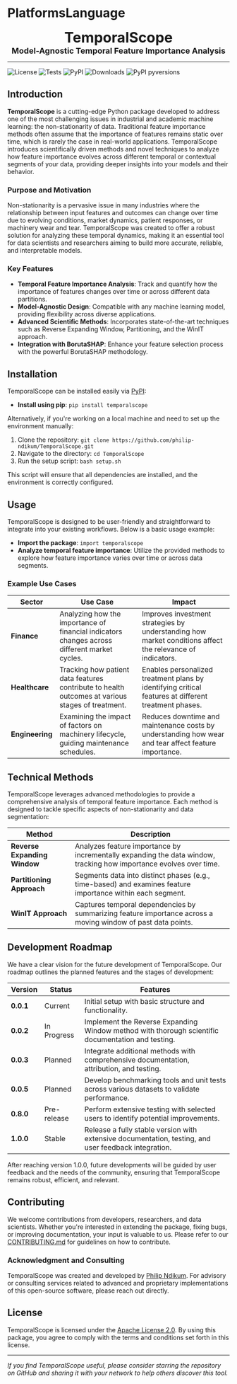 # PlatformsLanguage
<p align="center">
  <strong><font size="6">TemporalScope</font></strong><br>
  <strong><font size="4">Model-Agnostic Temporal Feature Importance Analysis</font></strong>
</p>

---

![License](https://img.shields.io/github/license/philip-ndikum/TemporalScope)
![Tests](https://github.com/philip-ndikum/TemporalScope/actions/workflows/run_tests.yml/badge.svg)
![PyPI](https://img.shields.io/pypi/v/temporalscope)
![Downloads](https://img.shields.io/pypi/dm/temporalscope)
![PyPI pyversions](https://img.shields.io/pypi/pyversions/temporalscope)

## **Introduction**

**TemporalScope** is a cutting-edge Python package developed to address one of the most challenging issues in industrial and academic machine learning: the non-stationarity of data. Traditional feature importance methods often assume that the importance of features remains static over time, which is rarely the case in real-world applications. TemporalScope introduces scientifically driven methods and novel techniques to analyze how feature importance evolves across different temporal or contextual segments of your data, providing deeper insights into your models and their behavior.

### **Purpose and Motivation**

Non-stationarity is a pervasive issue in many industries where the relationship between input features and outcomes can change over time due to evolving conditions, market dynamics, patient responses, or machinery wear and tear. TemporalScope was created to offer a robust solution for analyzing these temporal dynamics, making it an essential tool for data scientists and researchers aiming to build more accurate, reliable, and interpretable models.

### **Key Features**

- **Temporal Feature Importance Analysis**: Track and quantify how the importance of features changes over time or across different data partitions.
- **Model-Agnostic Design**: Compatible with any machine learning model, providing flexibility across diverse applications.
- **Advanced Scientific Methods**: Incorporates state-of-the-art techniques such as Reverse Expanding Window, Partitioning, and the WinIT approach.
- **Integration with BorutaSHAP**: Enhance your feature selection process with the powerful BorutaSHAP methodology.

## **Installation**

TemporalScope can be installed easily via [PyPI](https://pypi.org/project/temporalscope/):

- **Install using pip**: `pip install temporalscope`

Alternatively, if you're working on a local machine and need to set up the environment manually:

1. Clone the repository: `git clone https://github.com/philip-ndikum/TemporalScope.git`
2. Navigate to the directory: `cd TemporalScope`
3. Run the setup script: `bash setup.sh`

This script will ensure that all dependencies are installed, and the environment is correctly configured.

## **Usage**

TemporalScope is designed to be user-friendly and straightforward to integrate into your existing workflows. Below is a basic usage example:

- **Import the package**: `import temporalscope`
- **Analyze temporal feature importance**: Utilize the provided methods to explore how feature importance varies over time or across data segments.

### **Example Use Cases**

| **Sector**    | **Use Case**                                                                                  | **Impact**                                                                                         |
|---------------|-----------------------------------------------------------------------------------------------|-----------------------------------------------------------------------------------------------------|
| **Finance**   | Analyzing how the importance of financial indicators changes across different market cycles.   | Improves investment strategies by understanding how market conditions affect the relevance of indicators. |
| **Healthcare**| Tracking how patient data features contribute to health outcomes at various stages of treatment.| Enables personalized treatment plans by identifying critical features at different treatment phases.  |
| **Engineering**| Examining the impact of factors on machinery lifecycle, guiding maintenance schedules.        | Reduces downtime and maintenance costs by understanding how wear and tear affect feature importance.  |

## **Technical Methods**

TemporalScope leverages advanced methodologies to provide a comprehensive analysis of temporal feature importance. Each method is designed to tackle specific aspects of non-stationarity and data segmentation:

| **Method**                         | **Description**                                                                                          |
|------------------------------------|----------------------------------------------------------------------------------------------------------|
| **Reverse Expanding Window**       | Analyzes feature importance by incrementally expanding the data window, tracking how importance evolves over time. |
| **Partitioning Approach**          | Segments data into distinct phases (e.g., time-based) and examines feature importance within each segment.|
| **WinIT Approach**                 | Captures temporal dependencies by summarizing feature importance across a moving window of past data points.|

## **Development Roadmap**

We have a clear vision for the future development of TemporalScope. Our roadmap outlines the planned features and the stages of development:

| **Version** | **Status**    | **Features**                                                                                     |
|-------------|---------------|-------------------------------------------------------------------------------------------------|
| **0.0.1**   | Current       | Initial setup with basic structure and functionality.                                            |
| **0.0.2**   | In Progress   | Implement the Reverse Expanding Window method with thorough scientific documentation and testing.|
| **0.0.3**   | Planned       | Integrate additional methods with comprehensive documentation, attribution, and testing.         |
| **0.0.5**   | Planned       | Develop benchmarking tools and unit tests across various datasets to validate performance.       |
| **0.8.0**   | Pre-release   | Perform extensive testing with selected users to identify potential improvements.                |
| **1.0.0**   | Stable        | Release a fully stable version with extensive documentation, testing, and user feedback integration.|

After reaching version 1.0.0, future developments will be guided by user feedback and the needs of the community, ensuring that TemporalScope remains robust, efficient, and relevant.

## **Contributing**

We welcome contributions from developers, researchers, and data scientists. Whether you're interested in extending the package, fixing bugs, or improving documentation, your input is valuable to us. Please refer to our [CONTRIBUTING.md](CONTRIBUTING.md) for guidelines on how to contribute.

### **Acknowledgment and Consulting**

TemporalScope was created and developed by [Philip Ndikum](https://github.com/philip-ndikum). For advisory or consulting services related to advanced and proprietary implementations of this open-source software, please reach out directly.

## **License**

TemporalScope is licensed under the [Apache License 2.0](LICENSE). By using this package, you agree to comply with the terms and conditions set forth in this license.

---
*If you find TemporalScope useful, please consider starring the repository on GitHub and sharing it with your network to help others discover this tool.*
